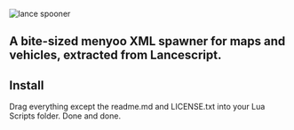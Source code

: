 ![lance spooner](https://images2.imgbox.com/ee/a9/6S8q7ntq_o.png)

## A bite-sized menyoo XML spawner for maps and vehicles, extracted from Lancescript.  

## Install
Drag everything except the readme.md and LICENSE.txt into your Lua Scripts folder. Done and done.